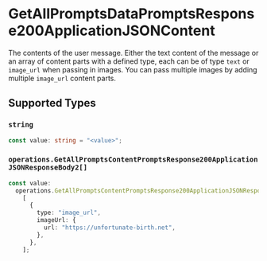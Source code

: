 # GetAllPromptsDataPromptsResponse200ApplicationJSONContent

The contents of the user message. Either the text content of the message or an array of content parts with a defined type, each can be of type `text` or `image_url` when passing in images. You can pass multiple images by adding multiple `image_url` content parts. 


## Supported Types

### `string`

```typescript
const value: string = "<value>";
```

### `operations.GetAllPromptsContentPromptsResponse200ApplicationJSONResponseBody2[]`

```typescript
const value:
  operations.GetAllPromptsContentPromptsResponse200ApplicationJSONResponseBody2[] =
    [
      {
        type: "image_url",
        imageUrl: {
          url: "https://unfortunate-birth.net",
        },
      },
    ];
```


